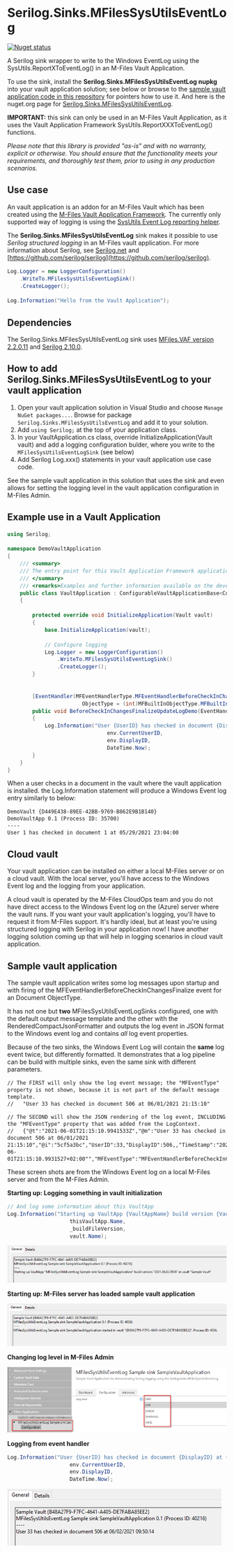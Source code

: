 # Serilog.Sinks.MFilesSysUtilsEventLog

[![Nuget status](https://img.shields.io/nuget/v/Serilog.Sinks.MFilesSysUtilsEventLog.svg)](https://www.nuget.org/packages/Serilog.Sinks.MFilesSysUtilsEventLog)

A Serilog sink wrapper to write to the Windows EventLog using the SysUtils.ReportXToEventLog() in an M-Files Vault Application.

To use the sink, install the **Serilog.Sinks.MFilesSysUtilsEventLog nupkg** into your vault application solution; see below or browse to the [sample vault application code in this repository](samples/SampleVaultApplication) for pointers how to use it. And here is the nuget.org page for [Serilog.Sinks.MFilesSysUtilsEventLog](https://www.nuget.org/packages/Serilog.Sinks.MFilesSysUtilsEventLog/).

**IMPORTANT:** this sink can only be used in an M-Files Vault Application, as it uses the Vault Application Framework SysUtils.ReportXXXToEventLog() functions.

*Please note that this library is provided "as-is" and with no warranty, explicit or otherwise. You should ensure that the functionality meets your requirements, and thoroughly test them, prior to using in any production scenarios.*

## Use case

An vault application is an addon for an M-Files Vault which has been created using the [M-Files Vault Application Framework](https://developer.m-files.com/Frameworks/Vault-Application-Framework/).
The currently only supported way of logging is using the [SysUtils Event Log reporting helper](https://developer.m-files.com/Frameworks/Vault-Application-Framework/Helpers/SysUtils/#event-log-reporting).

The **Serilog.Sinks.MFilesSysUtilsEventLog** sink makes it possible to use *Serilog structured logging* in an M-Files vault application. For more information about Serilog, see [Serilog.net](https://serilog.net/) and [https://github.com/serilog/serilog](https://github.com/serilog/serilog).


```csharp
Log.Logger = new LoggerConfiguration()
    .WriteTo.MFilesSysUtilsEventLogSink()
    .CreateLogger();

Log.Information("Hello from the Vault Application");
```

## Dependencies

The Serilog.Sinks.MFilesSysUtilsEventLog sink uses [MFiles.VAF version 2.2.0.11](https://www.nuget.org/packages/MFiles.VAF/2.2.0.11) and [Serilog 2.10.0](https://www.nuget.org/packages/Serilog/2.10.0).

## How to add Serilog.Sinks.MFilesSysUtilsEventLog to your vault application

1. Open your vault application solution in Visual Studio and choose `Manage NuGet packages...`. Browse for package `Serilog.Sinks.MFilesSysUtilsEventLog` and add it to your solution.
1. Add `using Serilog;` at the top of your application class.
1. In your VaultApplication.cs class, override InitializeApplication(Vault vault) and add a logging configuration bulder, where you write to the `MFilesSysUtilsEventLogSink` (see below)
1. Add Serilog Log.xxx() statements in your vault application use case code.

See the sample vault application in this solution that uses the sink and even allows for setting the logging level in the vault application configuration in M-Files Admin.

## Example use in a Vault Application

```csharp
using Serilog;

namespace DemoVaultApplication
{
    /// <summary>
    /// The entry point for this Vault Application Framework application.
    /// </summary>
    /// <remarks>Examples and further information available on the developer portal: http://developer.m-files.com/. </remarks>
    public class VaultApplication : ConfigurableVaultApplicationBase<Configuration>
    {

        protected override void InitializeApplication(Vault vault)
        {
            base.InitializeApplication(vault);

            // Configure logging
            Log.Logger = new LoggerConfiguration()
                .WriteTo.MFilesSysUtilsEventLogSink()
                .CreateLogger();
        }


        [EventHandler(MFEventHandlerType.MFEventHandlerBeforeCheckInChangesFinalize,
                        ObjectType = (int)MFBuiltInObjectType.MFBuiltInObjectTypeDocument)]
        public void BeforeCheckInChangesFinalizeUpdateLogDemo(EventHandlerEnvironment env)
        {
            Log.Information("User {UserID} has checked in document {DisplayID} at {TimeStamp}",
                                env.CurrentUserID, 
                                env.DisplayID, 
                                DateTime.Now);
        }
    }
}
```

When a user checks in a document in the vault where the vault application is installed. the Log.Information statement will produce a Windows Event log entry similarly to below:

```text
DemoVault {D449E438-89EE-42BB-9769-B862E9B1B140}
DemoVaultApp 0.1 (Process ID: 35700)
----
User 1 has checked in document 1 at 05/29/2021 23:04:00
```

## Cloud vault

Your vault application can be installed on either a local M-Files server or on a cloud vault. With the local server, you'll have access to the Windows Event log and the logging from your application.

A cloud vault is operated by the M-Files CloudOps team and you do not have direct access to the Windows Event log on the (Azure) server where the vault runs. If you want your vault application's logging, you'll have to request it from M-Files support. It's hardly ideal, but at least you're using structured logging with Serilog in your application now!
I have another logging solution coming up that will help in logging scenarios in cloud vault application.

## Sample vault application

The sample vault application writes some log messages upon startup and with firing of the MFEventHandlerBeforeCheckInChangesFinalize event for an Document ObjectType.

It has not one but **two** MFilesSysUtilsEventLogSinks configured, one with the default output message template and the other with the RenderedCompactJsonFormatter and outputs the log event in JSON format to the Windows event log and contains *all* log event properties.

Because of the two sinks, the Windows Event Log will contain the **same** log event twice, but differently formatted. It demonstrates that a log pipeline can be build with multiple sinks, even the same sink with different parameters.

```text
// The FIRST will only show the log event message; the "MFEventType" property is not shown, because it is not part of the default message template.
//   "User 33 has checked in document 506 at 06/01/2021 21:15:10"
```

```text
// The SECOND will show the JSON rendering of the log event, INCLUDING the "MFEventType" property that was added from the LogContext.
//   {"@t":"2021-06-01T21:15:10.9941533Z","@m":"User 33 has checked in document 506 at 06/01/2021 21:15:10","@i":"5cf5a3bc","UserID":33,"DisplayID":506,,"TimeStamp":"2021-06-01T21:15:10.9931527+02:00"","MFEventType":"MFEventHandlerBeforeCheckInChangesFinalize"}
```

These screen shots are from the Windows Event log on a local M-Files server and from the M-Files Admin.

**Starting up: Logging something in vault initialization**

```csharp
// And log some information about this VaultApp
Log.Information("Starting up VaultApp {VaultAppName} build version {VaultAppBuildVersion} in vault {VaultName}", 
                    thisVaultApp.Name, 
                    _buildFileVersion, 
                    vault.Name);
```

![EventLog-VaultAppStartInfo1](assets/EventLog-VaultAppStartInfo1.png)

**Starting up: M-Files server has loaded sample vault application**

![EventLog-VaultAppStartInfo2](assets/EventLog-VaultAppStartInfo2.png)

**Changing log level in M-Files Admin**

![MFAdmin-configuration-screenshot](assets/MFAdmin-configuration-screenshot.png)

**Logging from event handler**

```csharp
Log.Information("User {UserID} has checked in document {DisplayID} at {TimeStamp}",
                    env.CurrentUserID, 
                    env.DisplayID, 
                    DateTime.Now);
```

![EventLog-VaultApp-LoggedInformation](assets/EventLog-VaultApp-LoggedInformation.png)


